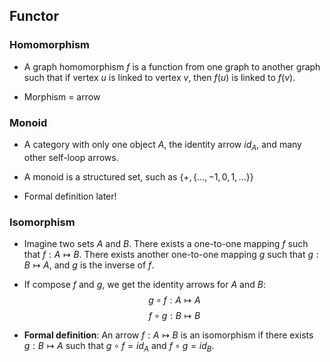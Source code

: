 ## Functor

### Homomorphism

* A graph homomorphism $f$ is a function from one graph to another graph such that if vertex $u$ is linked to vertex $v$, then $f(u)$ is linked to $f(v)$.

* Morphism = arrow

### Monoid

* A category with only one object $A$, the identity arrow $id_A$, and many other self-loop arrows.

* A monoid is a structured set, such as $\{+, \{..., -1, 0, 1, ...\}\}$

* Formal definition later!

### Isomorphism

* Imagine two sets $A$ and $B$. There exists a one-to-one mapping $f$ such that $f: A \mapsto B$. There exists another one-to-one mapping $g$ such that $g: B \mapsto A$, and $g$ is the inverse of $f$.

* If compose $f$ and $g$, we get the identity arrows for $A$ and $B$: $$g \circ f: A \mapsto A$$ $$f \circ g: B \mapsto B$$

* **Formal definition**: An arrow $f: A \mapsto B$ is an isomorphism if there exists $g: B \mapsto A$ such that $g \circ f = id_A$ and $f \circ g = id_B$.
